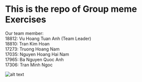 # This is the repo of Group meme Exercises <br />

Our team member: <br />
18812: Vu Hoang Tuan Anh (Team Leader) <br />
18810: Tran Kim Hoan <br />
17273: Truong Hoang Nam <br />
17035: Nguyen Hoang Hai Nam <br />
17965: Ba Nguyen Quoc Anh <br />
17306: Tran Minh Ngoc <br />

![alt text](https://github.com/vhtuananh020402/-Group-Meme-Exercise-Algorithms-and-Data-Structures/blob/Tuna_Mixing/Group%20Exercise%205%20%5BDynamic%5D/Knapsack_demov2.PNG?raw=true)